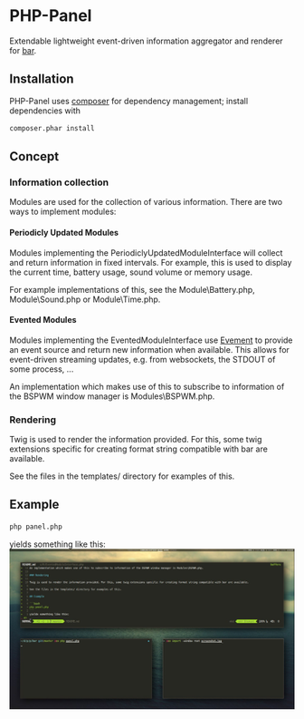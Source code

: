 # PHP-Panel

Extendable lightweight event-driven information aggregator and renderer for [bar](https://github.com/LemonBoy/bar).

## Installation

PHP-Panel uses [composer](http://getcomposer.org) for dependency management; install dependencies with
```bash
composer.phar install
```

## Concept

### Information collection

Modules are used for the collection of various information.
There are two ways to implement modules:

#### Periodicly Updated Modules

Modules implementing the PeriodiclyUpdatedModuleInterface will collect and return information in fixed intervals. For example, this is used to display the current time, battery usage, sound volume or memory usage.

For example implementations of this, see the Module\Battery.php, Module\Sound.php or Module\Time.php.

#### Evented Modules

Modules implementing the EventedModuleInterface use [Evement](https://github.com/igorw/evenement) to provide an event source and return new information when available. This allows for event-driven streaming updates, e.g. from websockets, the STDOUT of some process, ...

An implementation which makes use of this to subscribe to information of the BSPWM window manager is Modules\BSPWM.php.

### Rendering

Twig is used to render the information provided. For this, some twig extensions specific for creating format string compatible with bar are available.

See the files in the templates/ directory for examples of this.

## Example

```bash
php panel.php
```
yields something like this:
[![Screenshot](https://raw.githubusercontent.com/mkraemer/php-panel/master/screenshot.jpg)](https://raw.githubusercontent.com/mkraemer/php-panel/master/screenshot.jpg)
